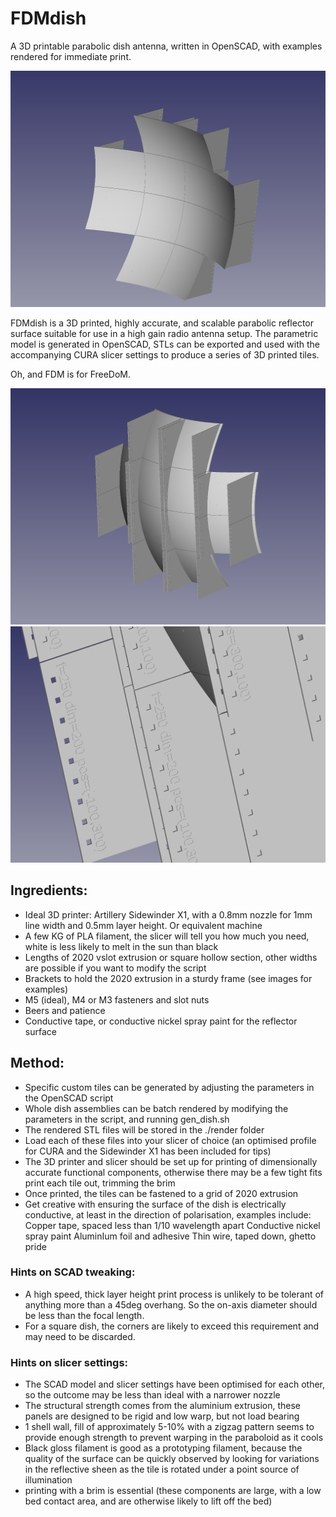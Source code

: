 # FDMdish
A 3D printable parabolic dish antenna, written in OpenSCAD, with examples rendered for immediate print.

![GitHub Logo](/img/FreeCAD_F250_front.png)

FDMdish is a 3D printed, highly accurate, and scalable parabolic reflector surface suitable for use in a high gain radio antenna setup.
The parametric model is generated in OpenSCAD, STLs can be exported and used with the accompanying CURA slicer settings to produce a series of 3D printed tiles.

Oh, and FDM is for FreeDoM.

![GitHub Logo](/img/FreeCAD_F250_back.png)
![GitHub Logo](/img/FreeCAD_F250_detail.png)


## Ingredients:
* Ideal 3D printer: Artillery Sidewinder X1, with a 0.8mm nozzle for 1mm line width and 0.5mm layer height. Or equivalent machine
* A few KG of PLA filament, the slicer will tell you how much you need, white is less likely to melt in the sun than black
* Lengths of 2020 vslot extrusion or square hollow section, other widths are possible if you want to modify the script
* Brackets to hold the 2020 extrusion in a sturdy frame (see images for examples)
* M5 (ideal), M4 or M3 fasteners and slot nuts
* Beers and patience
* Conductive tape, or conductive nickel spray paint for the reflector surface

## Method:
* Specific custom tiles can be generated by adjusting the parameters in the OpenSCAD script
* Whole dish assemblies can be batch rendered by modifying the parameters in the script, and running gen_dish.sh
* The rendered STL files will be stored in the ./render folder
* Load each of these files into your slicer of choice (an optimised profile for CURA and the Sidewinder X1 has been included for tips)
* The 3D printer and slicer should be set up for printing of dimensionally accurate functional components, otherwise there may be a few tight fits
	print each tile out, trimming the brim
* Once printed, the tiles can be fastened to a grid of 2020 extrusion
* Get creative with ensuring the surface of the dish is electrically conductive, at least in the direction of polarisation, examples include:
	Copper tape, spaced less than 1/10 wavelength apart
	Conductive nickel spray paint
	AluminIum foil and adhesive
	Thin wire, taped down, ghetto pride
	
	
### Hints on SCAD tweaking:
* A high speed, thick layer height print process is unlikely to be tolerant of anything more than a 45deg overhang. So the on-axis diameter should be less than the focal length. 
* For a square dish, the corners are likely to exceed this requirement and may need to be discarded.

### Hints on slicer settings:
* The SCAD model and slicer settings have been optimised for each other, so the outcome may be less than ideal with a narrower nozzle
* The structural strength comes from the aluminium extrusion, these panels are designed to be rigid and low warp, but not load bearing
* 1 shell wall, fill of approximately 5-10% with a zigzag pattern seems to provide enough strength to prevent warping in the paraboloid as it cools
* Black gloss filament is good as a prototyping filament, because the quality of the surface can be quickly observed by looking for variations in the  reflective sheen as the tile is rotated under a point source of illumination 
* printing with a brim is essential (these components are large, with a low bed contact area, and are otherwise likely to lift off the bed)



